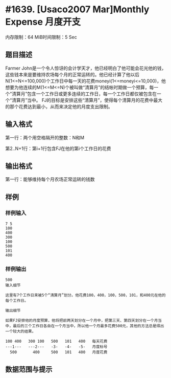 # #1639. [Usaco2007 Mar]Monthly Expense 月度开支

内存限制：64 MiB时间限制：5 Sec

## 题目描述

Farmer John是一个令人惊讶的会计学天才，他已经明白了他可能会花光他的钱，这些钱本来是要维持农场每个月的正常运转的。他已经计算了他以后N(1<=N<=100,000)个工作日中每一天的花费moneyi(1<=moneyi<=10,000)，他想要为他连续的M(1<=M<=N)个被叫做&ldquo;清算月&rdquo;的结帐时期做一个预算，每一个&ldquo;清算月&rdquo;包含一个工作日或更多连续的工作日，每一个工作日都仅被包含在一个&ldquo;清算月&rdquo;当中。 FJ的目标是安排这些&ldquo;清算月&rdquo;，使得每个清算月的花费中最大的那个花费达到最小，从而来决定他的月度支出限制。 

## 输入格式

第一行：两个用空格隔开的整数：N和M 

第2..N+1行：第i+1行包含FJ在他的第i个工作日的花费

## 输出格式

第一行：能够维持每个月农场正常运转的钱数 

## 样例

### 样例输入

    
    7 5
    100
    400
    300
    100
    500
    101
    400
    
    

### 样例输出

    
    500
    输入细节 
    
    这里有7个工作日来被5个“清算月”划分。他花费100，400，100，500，101，和400元在他的每个工作日。 
    
    输出细节 
    
    如果FJ安排他的月度预算，他将把前两天划分在一个月中，把第三天、第四天划分在一个月当中，最后的三个工作日各自在一个月当中，所以他一个月最多花费500元，其他的方法总是得出一个较大的结果。 
    
    100 400   300 100   500   101   400   每天花费
    ---1---   ---2---   -3-   -4-   -5-   月度标号
      500       400     500   101   400   月度花费
    
    

## 数据范围与提示
